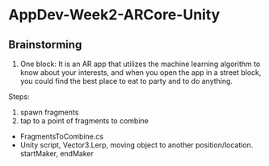 # AppDev-Week2-ARCore-Unity
Brainstorming
-------------
1. One block: It is an AR app that utilizes the machine learning algorithm to know about your interests, and when you open the app in a street block, you could find the best place to eat to party and to do anything.

Steps:
1. spawn fragments
2. tap to a point of fragments to combine
- FragmentsToCombine.cs
- Unity script, Vector3.Lerp, moving object to another position/location. startMaker, endMaker